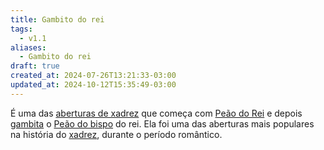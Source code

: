 ```yaml
---
title: Gambito do rei
tags:
  - v1.1
aliases:
  - Gambito do rei
draft: true
created_at: 2024-07-26T13:21:33-03:00
updated_at: 2024-10-12T15:35:49-03:00
---
```


É uma das [aberturas de xadrez](Xadrez_Aberturas.md) que começa com [Peão do Rei](Xadrez_Peao_do_Rei.md) e depois [gambita](Xadrez_Gambito.md) o [Peão do bispo](Xadrez_Peao_do_bispo.md) do rei. Ela foi uma das aberturas mais populares na história do [xadrez](../../08/06/Xadrez.md), durante o período romântico.